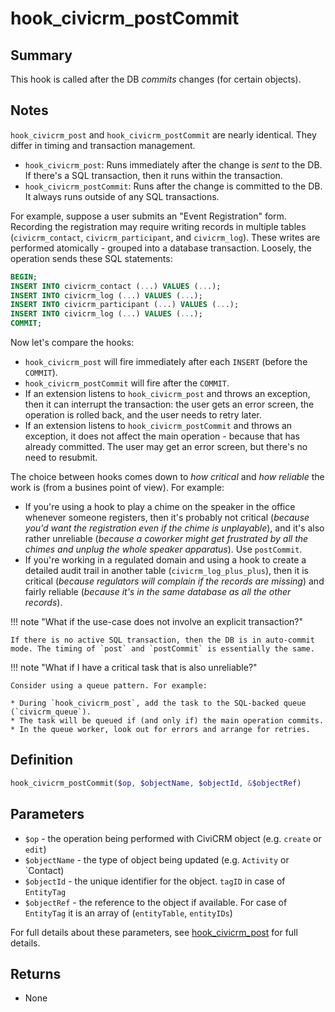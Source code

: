 # hook_civicrm_postCommit

## Summary

This hook is called after the DB *commits* changes (for certain objects).

## Notes

<!-- TODO: The notes at the top of hook_civicrm_{pre,post,postCommit} are
all kind of high-level, applicable to all hooks. Figure a better place to put this. -->

`hook_civicrm_post` and `hook_civicrm_postCommit` are nearly identical. They differ in timing and transaction management.

* `hook_civicrm_post`: Runs immediately after the change is *sent* to the DB. If there's a SQL transaction, then it runs within the transaction.
* `hook_civicrm_postCommit`: Runs after the change is committed to the DB. It always runs outside of any SQL transactions.

For example, suppose a user submits an "Event Registration" form.  Recording the registration may require writing records in
multiple tables (`civicrm_contact`, `civicrm_participant`, and `civicrm_log`).  These writes are performed atomically - grouped
into a database transaction. Loosely, the operation sends these SQL statements:

```sql
BEGIN;
INSERT INTO civicrm_contact (...) VALUES (...);
INSERT INTO civicrm_log (...) VALUES (...);
INSERT INTO civicrm_participant (...) VALUES (...);
INSERT INTO civicrm_log (...) VALUES (...);
COMMIT;
```

Now let's compare the hooks:

* `hook_civicrm_post` will fire immediately after each `INSERT` (before the `COMMIT`).
* `hook_civicrm_postCommit` will fire after the `COMMIT`.
* If an extension listens to `hook_civicrm_post` and throws an exception, then it can interrupt the transaction: the user gets
  an error screen, the operation is rolled back, and the user needs to retry later.
* If an extension listens to `hook_civicrm_postCommit` and throws an exception, it does not affect the main operation -
  because that has already committed. The user may get an error screen, but there's no need to resubmit.

The choice between hooks comes down to *how critical* and *how reliable* the work is (from a busines point of view). For example:

* If you're using a hook to play a chime on the speaker in the office whenever someone registers, then it's probably not critical (*because
  you'd want the registration even if the chime is unplayable*), and it's also rather unreliable (*because a coworker might get frustrated by all
  the chimes and unplug the whole speaker apparatus*). Use `postCommit`.
* If you're working in a regulated domain and using a hook to create a detailed audit trail in another table (`civicrm_log_plus_plus`),
  then it is critical (*because regulators will complain if the records are missing*) and fairly reliable (*because it's in the same
  database as all the other records*).

!!! note "What if the use-case does not involve an explicit transaction?"

    If there is no active SQL transaction, then the DB is in auto-commit mode. The timing of `post` and `postCommit` is essentially the same.

!!! note "What if I have a critical task that is also unreliable?"

    Consider using a queue pattern. For example:

    * During `hook_civicrm_post`, add the task to the SQL-backed queue (`civicrm_queue`).
    * The task will be queued if (and only if) the main operation commits.
    * In the queue worker, look out for errors and arrange for retries.



## Definition

```php
hook_civicrm_postCommit($op, $objectName, $objectId, &$objectRef)
```

## Parameters

-   `$op` - the operation being performed with CiviCRM object (e.g. `create` or `edit`)
-   `$objectName` - the type of object being updated (e.g. `Activity` or `Contact)
-   `$objectId` - the unique identifier for the object. `tagID` in case of `EntityTag`
-   `$objectRef` - the reference to the object if available. For case of `EntityTag` it is an array of (`entityTable`, `entityIDs`)

For full details about these parameters, see [hook_civicrm_post](./hook_civicrm_post.md) for full details.

## Returns

-   None
